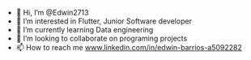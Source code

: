 - 👋 Hi, I’m @Edwin2713
- 👀 I’m interested in Flutter, Junior Software developer 
- 🌱 I’m currently learning Data engineering
- 💞️ I’m looking to collaborate on programing projects
- 📫 How to reach me www.linkedin.com/in/edwin-barrios-a5092282

<!---
Edwin2713/Edwin2713 is a ✨ special ✨ repository because its `README.md` (this file) appears on your GitHub profile.
You can click the Preview link to take a look at your changes.
--->
